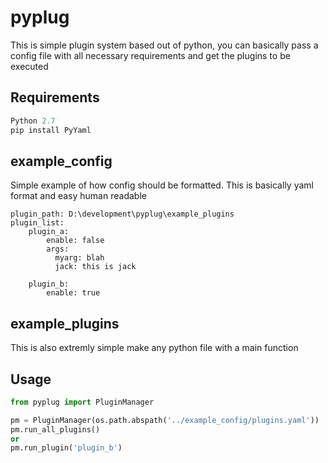 # pyplug
This is simple plugin system based out of python, you can basically pass a config file with all necessary requirements and get the plugins to be executed

## Requirements
```python
Python 2.7
pip install PyYaml
```

## example_config

Simple example of how config should be formatted. This is basically yaml format and easy human readable
```
plugin_path: D:\development\pyplug\example_plugins
plugin_list:
    plugin_a:
        enable: false
        args:
          myarg: blah
          jack: this is jack

    plugin_b:
        enable: true
```

## example_plugins

This is also extremly simple make any python file with a main function

## Usage
```python
from pyplug import PluginManager

pm = PluginManager(os.path.abspath('../example_config/plugins.yaml'))
pm.run_all_plugins()
or
pm.run_plugin('plugin_b')
```
